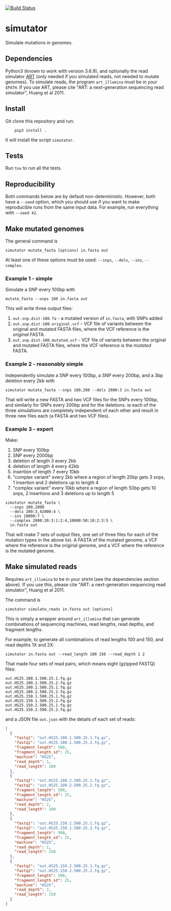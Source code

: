 [![Build Status](https://travis-ci.com/iqbal-lab-org/simutator.svg?branch=master)](https://travis-ci.com/iqbal-lab-org/simutator)

# simutator

Simulate mutations in genomes.

## Dependencies

Python3 (known to work with version 3.6.9), and optionally the read simulator
[ART](http://bioinformatics.oxfordjournals.org/content/28/4/593.abstract)
(only needed if you simulated reads, not needed to mutate genomes).
To simulate reads, the program `art_illumina` must be in your `$PATH`.
If you use ART, please cite "ART: a next-generation sequencing read simulator",
Huang et al 2011.

## Install

Git clone this repository and run:

```
    pip3 install .
```

It will install the script `simutator`.

## Tests

Run `tox` to run all the tests.


## Reproducibility

Both commands below are by default non-deterministic.
However, both have a `--seed` option, which you should use if you want to
make reproducible runs from the same input data. For example, run everything
with `--seed 42`.

## Make mutated genomes

The general command is
```
simutator mutate_fasta [options] in.fasta out
```

At least one of these options must be used: `--snps`, `--dels`, `--ins`,
`--complex`.

### Example 1 - simple

Simulate a SNP every 100bp with

```
mutate_fasta --snps 100 in.fasta out
```

This will write three output files:
1. `out.snp.dist-100.fa` - a mutated version of `in.fasta`, with SNPs added
2. `out.snp.dist-100.original.vcf` - VCF file of variants between the original
   and mutated FASTA files, where the VCF reference is the _original_ FASTA.
3. `out.snp.dist-100.mutated.vcf` - VCF file of variants between the original
   and mutated FASTA files, where the VCF reference is the _mutated_ FASTA.


### Example 2 - reasonably simple

Independently simulate a SNP every 100bp, a SNP every 200bp, and a
3bp deletion every 2kb with

```
simutator mutate_fasta --snps 100,200 --dels 2000:3 in.fasta out
```

That will write a new FASTA and two VCF files for the SNPs every 100bp, and
similarly for SNPs every 200bp and for the deletions. ie each of the three
simulations are completely independent of each other and result in
three new files each (a FASTA and two VCF files).

### Example 3 - expert

Make:
1. SNP every 100bp
2. SNP every 2000bp
3. deletion of length 3 every 2kb
4. deletion of length 4 every 42kb
5. insertion of length 7 every 10kb
6. "complex variant" every 2kb where a region of length 20bp gets
  3 snps, 1 insertion and 2 deletions up to length 4
7. "complex variant" every 10kb where a region of length 50bp gets
  10 snps, 2 insertions and 3 deletions up to length 5

```
simutator mutate_fasta \
  --snps 100,2000
  --dels 200:3,42000:4 \
  --ins 10000:7 \
  --complex 2000:20:3:1:2:4,10000:50:10:2:3:5 \
  in.fasta out
```

That will make 7 sets of output files, one set of three files for each of
the mutation types in the above list. A FASTA of the mutated genome, a VCF
where the reference is the original genome, and a VCF where the reference is
the mutated genome.

## Make simulated reads

Requires `art_illumina` to be in your `$PATH` (see the dependencies section above).
If you use this, please cite "ART: a next-generation sequencing read simulator",
Huang et al 2011.

The command is

```
simutator simulate_reads in.fasta out [options]
```

This is simply a wrapper around `art_illumina` that can generate combinations
of sequencing machines, read lengths, read depths, and fragment lengths.

For example, to generate all combinations of read lengths 100 and 150,
and read depths 1X and 2X:

```
simutator in.fasta out --read_length 100 150 --read_depth 1 2
```

That made four sets of read pairs, which means eight (gzipped FASTQ) files:
```
out.HS25.100.1.500.25.1.fq.gz
out.HS25.100.1.500.25.2.fq.gz
out.HS25.100.2.500.25.1.fq.gz
out.HS25.100.2.500.25.2.fq.gz
out.HS25.150.1.500.25.1.fq.gz
out.HS25.150.1.500.25.2.fq.gz
out.HS25.150.2.500.25.1.fq.gz
out.HS25.150.2.500.25.2.fq.gz
```
and a JSON file `out.json` with the details of each set of reads:
```json
[
  {
    "fastq1": "out.HS25.100.1.500.25.1.fq.gz",
    "fastq2": "out.HS25.100.1.500.25.2.fq.gz",
    "fragment_length": 500,
    "fragment_length_sd": 25,
    "machine": "HS25",
    "read_depth": 1,
    "read_length": 100
  },
  {
    "fastq1": "out.HS25.100.2.500.25.1.fq.gz",
    "fastq2": "out.HS25.100.2.500.25.2.fq.gz",
    "fragment_length": 500,
    "fragment_length_sd": 25,
    "machine": "HS25",
    "read_depth": 2,
    "read_length": 100
  },
  {
    "fastq1": "out.HS25.150.1.500.25.1.fq.gz",
    "fastq2": "out.HS25.150.1.500.25.2.fq.gz",
    "fragment_length": 500,
    "fragment_length_sd": 25,
    "machine": "HS25",
    "read_depth": 1,
    "read_length": 150
  },
  {
    "fastq1": "out.HS25.150.2.500.25.1.fq.gz",
    "fastq2": "out.HS25.150.2.500.25.2.fq.gz",
    "fragment_length": 500,
    "fragment_length_sd": 25,
    "machine": "HS25",
    "read_depth": 2,
    "read_length": 150
  }
]
```
